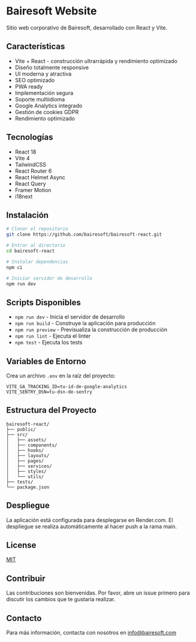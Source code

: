 # Bairesoft Website

Sitio web corporativo de Bairesoft, desarrollado con React y Vite.

## Características

- Vite + React - construcción ultrarrápida y rendimiento optimizado
- Diseño totalmente responsive
- UI moderna y atractiva
- SEO optimizado
- PWA ready
- Implementación segura
- Soporte multiidioma
- Google Analytics integrado
- Gestión de cookies GDPR
- Rendimiento optimizado

## Tecnologías

- React 18
- Vite 4
- TailwindCSS
- React Router 6
- React Helmet Async
- React Query
- Framer Motion
- i18next

## Instalación

```bash
# Clonar el repositorio
git clone https://github.com/bairesoft/bairesoft-react.git

# Entrar al directorio
cd bairesoft-react

# Instalar dependencias
npm ci

# Iniciar servidor de desarrollo
npm run dev
```

## Scripts Disponibles

- `npm run dev` - Inicia el servidor de desarrollo
- `npm run build` - Construye la aplicación para producción
- `npm run preview` - Previsualiza la construcción de producción
- `npm run lint` - Ejecuta el linter
- `npm test` - Ejecuta los tests

## Variables de Entorno

Crea un archivo `.env` en la raíz del proyecto:

```env
VITE_GA_TRACKING_ID=tu-id-de-google-analytics
VITE_SENTRY_DSN=tu-dsn-de-sentry
```

## Estructura del Proyecto

```
bairesoft-react/
├── public/
├── src/
│   ├── assets/
│   ├── components/
│   ├── hooks/
│   ├── layouts/
│   ├── pages/
│   ├── services/
│   ├── styles/
│   └── utils/
├── tests/
└── package.json
```

## Despliegue

La aplicación está configurada para desplegarse en Render.com. El despliegue se realiza automáticamente al hacer push a la rama main.

## License

[MIT](LICENSE)

## Contribuir

Las contribuciones son bienvenidas. Por favor, abre un issue primero para discutir los cambios que te gustaría realizar.

## Contacto

Para más información, contacta con nosotros en [info@bairesoft.com](mailto:info@bairesoft.com)

